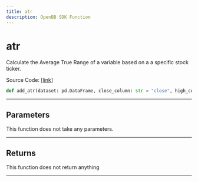 ```yaml
---
title: atr
description: OpenBB SDK Function
---
```


# atr

Calculate the Average True Range of a variable based on a a specific stock ticker.

Source Code: [[link](https://github.com/OpenBB-finance/OpenBBTerminal/tree/main/openbb_terminal/forecast/forecast_model.py#L337)]

```python
def add_atr(dataset: pd.DataFrame, close_column: str = "close", high_column: str = "high", low_column: str = "low") -> pd.DataFrame
```

---

## Parameters

This function does not take any parameters.

---

## Returns

This function does not return anything

---

